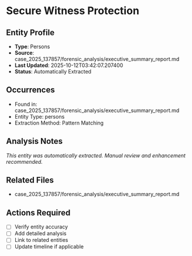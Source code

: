 # Secure Witness Protection

## Entity Profile
- **Type**: Persons
- **Source**: case_2025_137857/forensic_analysis/executive_summary_report.md
- **Last Updated**: 2025-10-12T03:42:07.207400
- **Status**: Automatically Extracted

## Occurrences
- Found in: case_2025_137857/forensic_analysis/executive_summary_report.md
- Entity Type: persons
- Extraction Method: Pattern Matching

## Analysis Notes
*This entity was automatically extracted. Manual review and enhancement recommended.*

## Related Files
- case_2025_137857/forensic_analysis/executive_summary_report.md

## Actions Required
- [ ] Verify entity accuracy
- [ ] Add detailed analysis
- [ ] Link to related entities
- [ ] Update timeline if applicable
